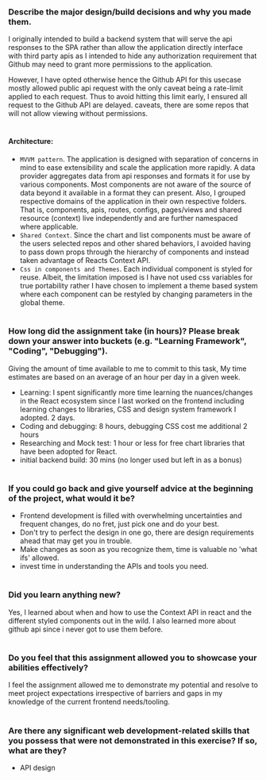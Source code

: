 ### Describe the major design/build decisions and why you made them.
I originally intended to build a backend system that will serve the api responses to the SPA rather than allow the application directly interface with third party apis as I intended to hide any authorization requirement that Github may need to grant more permissions to the application. 

However, I have opted otherwise hence the Github API for this usecase mostly allowed public api request with the only caveat being a rate-limit applied to each request. Thus to avoid hitting this limit early, I ensured all request to the Github API are delayed. caveats, there are some repos that will not allow viewing without permissions.
#
#### Architecture:
- `MVVM pattern`. The application is designed with separation of concerns in mind to ease extensibility and scale the application more rapidly. A data provider aggregates data from api responses and formats it for use by various components. Most components are not aware of the source of data beyond it available in a format they can present. Also,
I grouped respective domains of the application in their own respective folders. That is, components, apis, routes, configs, pages/views and shared resource (context) live independently and are further namespaced where applicable.
- `Shared Context`. Since the chart and list components must be aware of the users selected repos and other shared behaviors, I avoided having to pass down props through the hierarchy of components and instead taken advantage of Reacts Context API.
- `Css in components and Themes`.  Each individual component is styled for reuse. Albeit, the limitation imposed is I have not used css variables for true portability rather I have chosen to implement a theme based system where each component can be restyled by changing parameters in the global theme.
#
### How long did the assignment take (in hours)? Please break down your answer into buckets (e.g. "Learning Framework", "Coding", "Debugging").
Giving the amount of time available to me to commit to this task, My time estimates are based on an average of an hour per day in a given week.
- Learning: I spent significantly more time learning the nuances/changes in the React ecosystem since I last worked on the frontend including learning changes to libraries, CSS and design system framework I adopted. 2 days.
- Coding and debugging: 8 hours, debugging CSS cost me additional 2 hours
- Researching and Mock test: 1 hour or less for free chart libraries that have been adopted for React.
- initial backend build: 30 mins (no longer used but left in as a bonus)
#
### If you could go back and give yourself advice at the beginning of the project, what would it be?
- Frontend development is filled with overwhelming uncertainties and frequent changes, do no fret, just pick one and do your best.
- Don't try to perfect the design in one go, there are design requirements ahead that may get you in trouble. 
- Make changes as soon as you recognize them, time is valuable no 'what ifs' allowed.
- invest time in understanding the APIs and tools you need.
#
### Did you learn anything new?
Yes, I learned about when and how to use the Context API in react and the different styled components out in the wild. I also learned more about github api since i never got to use them before.
#
### Do you feel that this assignment allowed you to showcase your abilities effectively?
I feel the assignment allowed me to demonstrate my potential and resolve to meet project expectations irrespective of barriers and gaps in my knowledge of the current frontend needs/tooling. 
#
### Are there any significant web development-related skills that you possess that were not demonstrated in this exercise? If so, what are they?
- API design 
